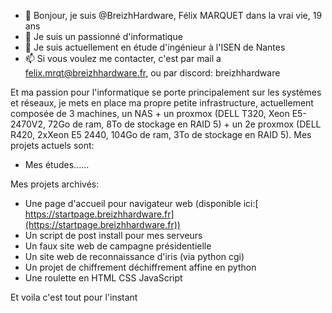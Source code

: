 - 👋 Bonjour, je suis @BreizhHardware, Félix MARQUET dans la vrai vie, 19 ans
- 👀 Je suis un passionné d'informatique
- 🌱 Je suis actuellement en étude d'ingénieur à l'ISEN de Nantes
- 📫 Si vous voulez me contacter, c'est par mail a felix.mrqt@breizhhardware.fr, ou par discord: breizhhardware

Et ma passion pour l'informatique se porte principalement sur les systèmes et réseaux, je mets en place ma propre petite infrastructure, actuellement composée de 3 machines, un NAS + un proxmox (DELL T320, Xeon E5-2470V2, 72Go de ram, 8To de stockage en RAID 5) + un 2e proxmox (DELL R420, 2xXeon E5 2440, 104Go de ram, 3To de stockage en RAID 5).
Mes projets actuels sont:
  - Mes études......

Mes projets archivés:
  - Une page d'accueil pour navigateur web (disponible ici:[ https://startpage.breizhhardware.fr](https://startpage.breizhhardware.fr))
  - Un script de post install pour mes serveurs
  - Un faux site web de campagne présidentielle
  - Un site web de reconnaissance d'iris (via python cgi)
  - Un projet de chiffrement déchiffrement affine en python
  - Une roulette en HTML CSS JavaScript

Et voila c'est tout pour l'instant
